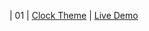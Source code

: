 | 01  | [Clock Theme](https://github.com/Rajat0063/JavaScript-Projects/tree/main/Clock%20Theme)                             | [Live Demo](https://rajat0063.github.io/clock-theme/)
